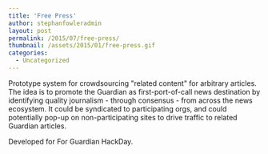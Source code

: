 ```yaml
---
title: 'Free Press'
author: stephanfowleradmin
layout: post
permalink: /2015/07/free-press/
thumbnail: /assets/2015/01/free-press.gif
categories:
  - Uncategorized
---
```


Prototype system for crowdsourcing "related content" for arbitrary articles. The idea is to promote the Guardian as first-port-of-call news destination by identifying quality journalism - through consensus - from across the news ecosystem. It could be syndicated to participating orgs, and could potentially pop-up on non-participating sites to drive traffic to related Guardian articles.

Developed for For Guardian HackDay.